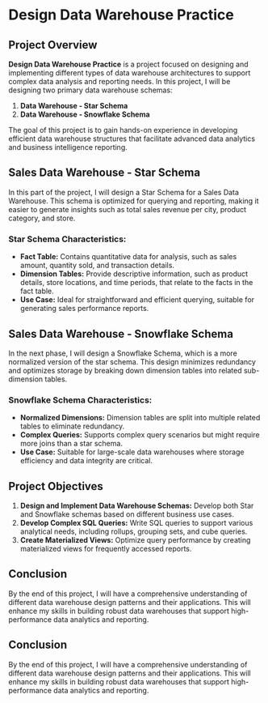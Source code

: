 # Design Data Warehouse Practice

## Project Overview

**Design Data Warehouse Practice** is a project focused on designing and implementing different types of data warehouse architectures to support complex data analysis and reporting needs. In this project, I will be designing two primary data warehouse schemas:

1. **Data Warehouse - Star Schema**
2. **Data Warehouse - Snowflake Schema**

The goal of this project is to gain hands-on experience in developing efficient data warehouse structures that facilitate advanced data analytics and business intelligence reporting.

## Sales Data Warehouse - Star Schema

In this part of the project, I will design a Star Schema for a Sales Data Warehouse. This schema is optimized for querying and reporting, making it easier to generate insights such as total sales revenue per city, product category, and store.

### Star Schema Characteristics:
- **Fact Table:** Contains quantitative data for analysis, such as sales amount, quantity sold, and transaction details.
- **Dimension Tables:** Provide descriptive information, such as product details, store locations, and time periods, that relate to the facts in the fact table.
- **Use Case:** Ideal for straightforward and efficient querying, suitable for generating sales performance reports.

## Sales Data Warehouse - Snowflake Schema

In the next phase, I will design a Snowflake Schema, which is a more normalized version of the star schema. This design minimizes redundancy and optimizes storage by breaking down dimension tables into related sub-dimension tables.

### Snowflake Schema Characteristics:
- **Normalized Dimensions:** Dimension tables are split into multiple related tables to eliminate redundancy.
- **Complex Queries:** Supports complex query scenarios but might require more joins than a star schema.
- **Use Case:** Suitable for large-scale data warehouses where storage efficiency and data integrity are critical.

## Project Objectives

1. **Design and Implement Data Warehouse Schemas:** Develop both Star and Snowflake schemas based on different business use cases.
2. **Develop Complex SQL Queries:** Write SQL queries to support various analytical needs, including rollups, grouping sets, and cube queries.
3. **Create Materialized Views:** Optimize query performance by creating materialized views for frequently accessed reports.



## Conclusion

By the end of this project, I will have a comprehensive understanding of different data warehouse design patterns and their applications. This will enhance my skills in building robust data warehouses that support high-performance data analytics and reporting.



## Conclusion

By the end of this project, I will have a comprehensive understanding of different data warehouse design patterns and their applications. This will enhance my skills in building robust data warehouses that support high-performance data analytics and reporting.

